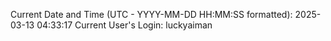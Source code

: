 Current Date and Time (UTC - YYYY-MM-DD HH:MM:SS formatted): 2025-03-13 04:33:17
Current User's Login: luckyaiman
